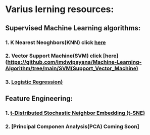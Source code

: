 # Varius lerning resources:
## Supervised Machine Learning algorithms:
### 1. K Nearest Neoghbors(KNN) click [here](https://github.com/imdwipayana/Machine-Learning-Algorithm/blob/main/KNN(K-NearestNeighbors)/KNN(K-NearestNeighbors).ipynb)

### 2. Vector Support Machine(SVM) click [here](https://github.com/imdwipayana/Machine-Learning-Algorithm/tree/main/SVM(Support_Vector_Machine)

### 3. [Logistic Regression)]()


## Feature Engineering:
### 1. [t-Distributed Stochastic Neighbor Embedding (t-SNE)](https://github.com/imdwipayana/Machine-Learning-Algorithm/blob/main/tSNE/tSNE.ipynb)
### 2. [Principal Componen Analysis(PCA) Coming Soon]
